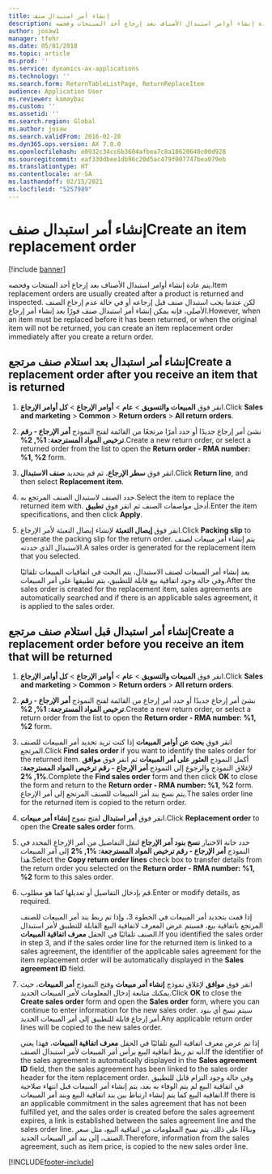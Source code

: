 ```yaml
---
title: إنشاء أمر استبدال صنف
description: يتم عادة إنشاء أوامر استبدال الأصناف بعد إرجاع أحد المنتجات وفحصه.
author: josaw1
manager: tfehr
ms.date: 05/01/2018
ms.topic: article
ms.prod: ''
ms.service: dynamics-ax-applications
ms.technology: ''
ms.search.form: ReturnTableListPage, ReturnReplaceItem
audience: Application User
ms.reviewer: kamaybac
ms.custom: ''
ms.assetid: ''
ms.search.region: Global
ms.author: josaw
ms.search.validFrom: 2016-02-28
ms.dyn365.ops.version: AX 7.0.0
ms.openlocfilehash: e0932c34cc6b3604afbea7c8a18620640c00d928
ms.sourcegitcommit: eaf330dbee1db96c20d5ac479f007747bea079eb
ms.translationtype: HT
ms.contentlocale: ar-SA
ms.lasthandoff: 02/15/2021
ms.locfileid: "5257989"
---
```

# <a name="create-an-item-replacement-order"></a><span data-ttu-id="95603-103">إنشاء أمر استبدال صنف</span><span class="sxs-lookup"><span data-stu-id="95603-103">Create an item replacement order</span></span> 

[!include [banner](../includes/banner.md)]


<span data-ttu-id="95603-104">يتم عادة إنشاء أوامر استبدال الأصناف بعد إرجاع أحد المنتجات وفحصه.</span><span class="sxs-lookup"><span data-stu-id="95603-104">Item replacement orders are usually created after a product is returned and inspected.</span></span> <span data-ttu-id="95603-105">لكن عندما يجب استبدال صنف قبل إرجاعه أو في حالة عدم إرجاع الصنف الأصلي، فإنه يمكن إنشاء أمر استبدال صنف فورًا بعد إنشاء أمر إرجاع.</span><span class="sxs-lookup"><span data-stu-id="95603-105">However, when an item must be replaced before it has been returned, or when the original item will not be returned, you can create an item replacement order immediately after you create a return order.</span></span>

## <a name="create-a-replacement-order-after-you-receive-an-item-that-is-returned"></a><span data-ttu-id="95603-106">إنشاء أمر استبدال بعد استلام صنف مرتجع</span><span class="sxs-lookup"><span data-stu-id="95603-106">Create a replacement order after you receive an item that is returned</span></span>

1.  <span data-ttu-id="95603-107">انقر فوق **المبيعات والتسويق** \> **عام** \> **أوامر الإرجاع** \> **كل أوامر الإرجاع**.</span><span class="sxs-lookup"><span data-stu-id="95603-107">Click **Sales and marketing** \> **Common** \> **Return orders** \> **All return orders**.</span></span>

2.  <span data-ttu-id="95603-108">نشئ أمر إرجاع جديدًا أو حدد أمرًا مرتجعًا من القائمة لفتح النموذج **أمر الإرجاع - ‏‫رقم ترخيص المواد المسترجعة‬: %1, %2**.</span><span class="sxs-lookup"><span data-stu-id="95603-108">Create a new return order, or select a returned order from the list to open the **Return order - RMA number: %1, %2** form.</span></span>

3.  <span data-ttu-id="95603-109">انقر فوق **سطر الإرجاع**، ثم قم بتحديد **صنف الاستبدال**.</span><span class="sxs-lookup"><span data-stu-id="95603-109">Click **Return line**, and then select **Replacement item**.</span></span>

4.  <span data-ttu-id="95603-110">حدد الصنف لاستبدال الصنف المرتجع به.</span><span class="sxs-lookup"><span data-stu-id="95603-110">Select the item to replace the returned item with.</span></span> <span data-ttu-id="95603-111">أدخل مواصفات الصنف ثم انقر فوق **تطبيق**.</span><span class="sxs-lookup"><span data-stu-id="95603-111">Enter the item specifications, and then click **Apply**.</span></span>

5.  <span data-ttu-id="95603-112">انقر فوق **إيصال التعبئة** لإنشاء إيصال التعبئة لأمر الإرجاع.</span><span class="sxs-lookup"><span data-stu-id="95603-112">Click **Packing slip** to generate the packing slip for the return order.</span></span> <span data-ttu-id="95603-113">يتم إنشاء أمر مبيعات لصنف الاستبدال الذي حددته.</span><span class="sxs-lookup"><span data-stu-id="95603-113">A sales order is generated for the replacement item that you selected.</span></span>
    
    <span data-ttu-id="95603-114">بعد إنشاء أمر المبيعات لصنف الاستبدال، يتم البحث في اتفاقيات المبيعات تلقائيًا وفي حالة وجود اتفاقية بيع قابلة للتطبيق، يتم تطبيقها على أمر المبيعات.</span><span class="sxs-lookup"><span data-stu-id="95603-114">After the sales order is created for the replacement item, sales agreements are automatically searched and if there is an applicable sales agreement, it is applied to the sales order.</span></span>

## <a name="create-a-replacement-order-before-you-receive-an-item-that-will-be-returned"></a><span data-ttu-id="95603-115">إنشاء أمر استبدال قبل استلام صنف مرتجع</span><span class="sxs-lookup"><span data-stu-id="95603-115">Create a replacement order before you receive an item that will be returned</span></span>

1.  <span data-ttu-id="95603-116">انقر فوق **المبيعات والتسويق** \> **عام** \> **أوامر الإرجاع** \> **كل أوامر الإرجاع**.</span><span class="sxs-lookup"><span data-stu-id="95603-116">Click **Sales and marketing** \> **Common** \> **Return orders** \> **All return orders**.</span></span>

2.  <span data-ttu-id="95603-117">نشئ أمر إرجاع جديدًا أو حدد أمر إرجاع من القائمة لفتح النموذج **أمر الإرجاع - ‏‫رقم ترخيص المواد المسترجعة‬: %1, %2**.</span><span class="sxs-lookup"><span data-stu-id="95603-117">Create a new return order, or select a return order from the list to open the **Return order - RMA number: %1, %2** form.</span></span>

3.  <span data-ttu-id="95603-118">انقر فوق **بحث عن أوامر المبيعات** إذا كنت تريد تحديد أمر المبيعات للصنف المرتجع.</span><span class="sxs-lookup"><span data-stu-id="95603-118">Click **Find sales order** if you want to identify the sales order for the returned item.</span></span> <span data-ttu-id="95603-119">أكمل النموذج **العثور على أمر المبيعات** ثم انقر فوق **موافق‏‎** لإغلاق النموذج والرجوع إلى النموذج **أمر الإرجاع - رقم ترخيص المواد المسترجعة: %1, %2**.</span><span class="sxs-lookup"><span data-stu-id="95603-119">Complete the **Find sales order** form and then click **OK** to close the form and return to the **Return order - RMA number: %1, %2** form.</span></span> <span data-ttu-id="95603-120">يتم نسخ بند أمر المبيعات للصنف المرتجع إلى أمر الإرجاع.</span><span class="sxs-lookup"><span data-stu-id="95603-120">The sales order line for the returned item is copied to the return order.</span></span>

4.  <span data-ttu-id="95603-121">انقر فوق **أمر استبدال** لفتح نموج **إنشاء أمر مبيعات**.</span><span class="sxs-lookup"><span data-stu-id="95603-121">Click **Replacement order** to open the **Create sales order** form.</span></span>

5.  <span data-ttu-id="95603-122">حدد خانة الاختيار **نسخ بنود أمر الإرجاع** لنقل التفاصيل من أمر الإرجاع المحدد في النموذج **أمر الإرجاع - رقم ترخيص المواد المسترجعة: %1, %2** إلى أمر المبيعات هذا.</span><span class="sxs-lookup"><span data-stu-id="95603-122">Select the **Copy return order lines** check box to transfer details from the return order you selected on the **Return order - RMA number: %1, %2** form to this sales order.</span></span>

6.  <span data-ttu-id="95603-123">قم بإدخال التفاصيل أو تعديلها كما هو مطلوب.</span><span class="sxs-lookup"><span data-stu-id="95603-123">Enter or modify details, as required.</span></span>
    
    <span data-ttu-id="95603-124">إذا قمت بتحديد أمر المبيعات في الخطوة 3، وإذا تم ربط بند أمر المبيعات للصنف المرتجع باتفاقية بيع، فسيتم عرض المعرف لاتفاقية البيع القابلة للتطبيق لأمر استبدال الصنف تلقائيًا في الحقل **معرف اتفاقية المبيعات**.</span><span class="sxs-lookup"><span data-stu-id="95603-124">If you identified the sales order in step 3, and if the sales order line for the returned item is linked to a sales agreement, the identifier of the applicable sales agreement for the item replacement order will be automatically displayed in the **Sales agreement ID** field.</span></span>

7.  <span data-ttu-id="95603-125">انقر فوق **موافق** لإغلاق نموذج **إنشاء أمر مبيعات** وفتح النموذج **أمر المبيعات**، حيث يمكنك متابعة إدخال المعلومات لأمر المبيعات الجديد.</span><span class="sxs-lookup"><span data-stu-id="95603-125">Click **OK** to close the **Create sales order** form and open the **Sales order** form, where you can continue to enter information for the new sales order.</span></span> <span data-ttu-id="95603-126">سيتم نسخ أي بنود أمر إرجاع قابلة للتطبيق إلى أمر المبيعات الجديد.</span><span class="sxs-lookup"><span data-stu-id="95603-126">Any applicable return order lines will be copied to the new sales order.</span></span> 
    
    <span data-ttu-id="95603-127">إذا تم عرض معرف اتفاقية البيع تلقائيًا في الحقل **معرف اتفاقية المبيعات**، فهذا يعني أنه تم ربط اتفاقية البيع برأس أمر المبيعات لأمر استبدال الصنف.</span><span class="sxs-lookup"><span data-stu-id="95603-127">If the identifier of the sales agreement is automatically displayed in the **Sales agreement ID** field, then the sales agreement has been linked to the sales order header for the item replacement order.</span></span> <span data-ttu-id="95603-128">وفي حالة وجود التزام قابل للتطبيق في اتفاقية البيع لم يتم الوفاء به بعد، يتم إنشاء أمر المبيعات قبل انتهاء صلاحية اتفاقية البيع كما يتم إنشاء ارتباط بين بند اتفاقية البيع وبند أمر المبيعات.</span><span class="sxs-lookup"><span data-stu-id="95603-128">If there is an applicable commitment in the sales agreement that has not been fulfilled yet, and the sales order is created before the sales agreement expires, a link is established between the sales agreement line and the sales order line.</span></span> <span data-ttu-id="95603-129">وبناءًا على ذلك، يتم نسخ المعلومات من اتفاقية البيع، مثل سعر الصنف، إلى بند أمر المبيعات الجديد.</span><span class="sxs-lookup"><span data-stu-id="95603-129">Therefore, information from the sales agreement, such as item price, is copied to the new sales order line.</span></span> 
  




[!INCLUDE[footer-include](../../includes/footer-banner.md)]
